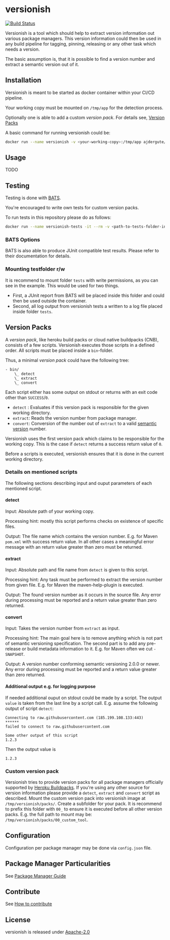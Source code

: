 # versionish

[![Build Status](https://travis-ci.com/ajdergute/versionish.svg?branch=main)](https://travis-ci.com/ajdergute/versionish)

Versionish is a tool which should help to extract version information out various package managers.
This version information could then be used in any build pipeline for tagging, pinning, releasing or any other task which needs a version.


The basic assumption is, that it is possible to find a version number and extract a semantic version out of it.

## Installation

Versionish is meant to be started as docker container within your CI/CD pipeline.

Your working copy must be mounted on `/tmp/app` for the detection process.

Optionally one is able to add a custom *version pack*.
For details see, [Version Packs](#version-packs)

A basic command for running versionish could be:

```bash
docker run --name versionish -v <your-working-copy>:/tmp/app ajdergute/versionish:1.0.0
```

## Usage

TODO

## Testing

Testing is done with [BATS](https://github.com/bats-core/bats-core).

You're encouraged to write own tests for custom version packs.

To run tests in this repository please do as follows:

```bash
docker run --name versionish-tests -it --rm -v <path-to-tests-folder-in-this-repo>:/tests:rw ajdergute/versionish-tests:1.0.0 --formatter pretty --recursive .
```

### BATS Options

BATS is also able to produce JUnit compatible test results.
Please refer to their documentation for details.

### Mounting testfolder r/w

It is recommend to mount folder `tests` with write permissions, as you can see in the example.
This would be used for two things.

* First, a JUnit report from BATS will be placed inside this folder and could then be used outside the container.
* Second, all log output from versionish tests a written to a log file placed inside folder `tests`.

## Version Packs

A *version pack*, like heroku build packs or cloud native buildpacks (CNB), consists of a few scripts.
Versionish executes those scripts in a defined order.
All scripts must be placed inside a `bin`-folder.

Thus, a minimal *version pack* could have the following tree:

```
- bin/
    \_ detect
    \_ extract
    \_ convert
```

Each script either has some output on stdout or returns with an exit code other than `SUCCESS`/`0`.

* `detect` : Evaluates if this version pack is responsible for the given working directory.
* `extract`: Reads the version number from package manager.
* `convert`: Conversion of the number out of `extract` to a valid [semantic version](https://semver.org/spec/v2.0.0.html) number.

Versionish uses the first version pack which claims to be responsible for the working copy.
This is the case if `detect` returns a success return value of `0`.

Before a scripts is executed, versionish ensures that it is done in the current working directory.

### Details on mentioned scripts

The following sections describing input and ouput parameters of each mentioned script.

#### detect

Input: Absolute path of your working copy.

Processing hint: mostly this script performs checks on existence of specific files.

Output: The file name which contains the version number.
E.g. for Maven `pom.xml` with success return value.
In all other cases a meaningful error message with an return value greater than zero must be returned.

#### extract

Input: Absolute path and file name from `detect` is given to this script.

Processing hint: Any task must be performed to extract the version number from given file.
E.g. for Maven the maven-help-plugin is executed.

Output: The found version number as it occurs in the source file.
Any error during processing must be reported and a return value greater than zero returned.

#### convert

Input: Takes the version number from `extract` as input.

Processing hint: The main goal here is to remove anything which is not part of semantic versioning specification.
The second part is to add any pre-release or build metadata information to it.
E.g. for Maven often we cut `-SNAPSHOT`.

Output: A version number conforming semantic versioning 2.0.0 or newer.
Any error during processing must be reported and a return value greater than zero returned.


#### Additional output e.g. for logging purpose

If needed additional ouput on stdout could be made by a script.
The output `value` is taken from the last line by a script call.
E.g. assume the following output of script `detect`:

```
Connecting to raw.githubusercontent.com (185.199.108.133:443)
******
failed to connect to raw.githubusercontent.com

Some other output of this script
1.2.3
```
Then the output value is

```
1.2.3
```

### Custom version pack

Versionish tries to provide version packs for all package managers officially supported by
[Heroku Buildpacks](https://devcenter.heroku.com/articles/buildpacks#officially-supported-buildpacks).
If you're using any other source for version information please provide a `detect`, `extract` and `convert` script as described.
Mount the custom version pack into versionish image at `/tmp/versionish/packs/`.
Create a subfolder for your pack.
It is recommend to prefix this folder with `00_` to ensure it is executed before all other version packs.
E.g. the full path to mount may be: `/tmp/versionish/packs/00_custom_tool`.

## Configuration

Configuration per package manager may be done via `config.json` file.

## Package Manager Particularities

See [Package Manager Guide](docs/package-managers.md)

## Contribute

See [How to contribute](docs/contributing.md)

## License

versionish is released under [Apache-2.0](LICENSE)

